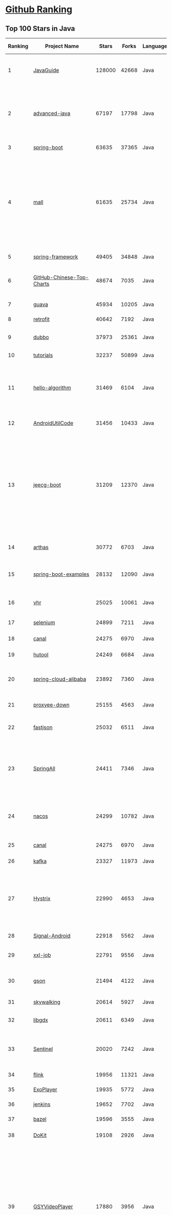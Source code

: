 [Github Ranking](../README.md)
==========

## Top 100 Stars in Java

| Ranking | Project Name | Stars | Forks | Language | Open Issues | Description | Last Commit |
| ------- | ------------ | ----- | ----- | -------- | ----------- | ----------- | ----------- |
| 1 | [JavaGuide](https://github.com/Snailclimb/JavaGuide) | 128000 | 42668 | Java | 61 | 「Java学习+面试指南」一份涵盖大部分 Java 程序员所需要掌握的核心知识。准备 Java 面试，首选 JavaGuide！ | 2022-10-17T02:53:05Z |
| 2 | [advanced-java](https://github.com/doocs/advanced-java) | 67197 | 17798 | Java | 3 | 😮 Core Interview Questions & Answers For Experienced Java(Backend) Developers \| 互联网 Java 工程师进阶知识完全扫盲：涵盖高并发、分布式、高可用、微服务、海量数据处理等领域知识 | 2022-10-09T12:10:59Z |
| 3 | [spring-boot](https://github.com/spring-projects/spring-boot) | 63635 | 37365 | Java | 509 | Spring Boot | 2022-10-18T10:25:38Z |
| 4 | [mall](https://github.com/macrozheng/mall) | 61635 | 25734 | Java | 26 | mall项目是一套电商系统，包括前台商城系统及后台管理系统，基于SpringBoot+MyBatis实现，采用Docker容器化部署。 前台商城系统包含首页门户、商品推荐、商品搜索、商品展示、购物车、订单流程、会员中心、客户服务、帮助中心等模块。 后台管理系统包含商品管理、订单管理、会员管理、促销管理、运营管理、内容管理、统计报表、财务管理、权限管理、设置等模块。 | 2022-10-17T13:01:16Z |
| 5 | [spring-framework](https://github.com/spring-projects/spring-framework) | 49405 | 34848 | Java | 1225 | Spring Framework | 2022-10-18T11:06:32Z |
| 6 | [GitHub-Chinese-Top-Charts](https://github.com/GrowingGit/GitHub-Chinese-Top-Charts) | 48674 | 7035 | Java | 90 | :cn: GitHub中文排行榜，各语言分设「软件 \| 资料」榜单，精准定位中文好项目。各取所需，高效学习。 | 2022-10-18T00:38:46Z |
| 7 | [guava](https://github.com/google/guava) | 45934 | 10205 | Java | 656 | Google core libraries for Java | 2022-10-18T00:17:23Z |
| 8 | [retrofit](https://github.com/square/retrofit) | 40642 | 7192 | Java | 144 | A type-safe HTTP client for Android and the JVM | 2022-09-07T14:26:44Z |
| 9 | [dubbo](https://github.com/apache/dubbo) | 37973 | 25361 | Java | 463 | Apache Dubbo is a high-performance, java based, open source RPC framework. | 2022-10-18T08:46:02Z |
| 10 | [tutorials](https://github.com/eugenp/tutorials) | 32237 | 50899 | Java | 27 | Just Announced - "Learn Spring Security OAuth":  | 2022-10-18T03:24:12Z |
| 11 | [hello-algorithm](https://github.com/geekxh/hello-algorithm) | 31469 | 6104 | Java | 6 | 🌍 针对小白的算法训练 \| 包括四部分：①.大厂面经 ②.力扣图解  ③.千本开源电子书 ④.百张技术思维导图（项目花了上百小时，希望可以点 star 支持，🌹感谢~）点击下方网站，马上开始刷题！ | 2022-08-08T01:20:14Z |
| 12 | [AndroidUtilCode](https://github.com/Blankj/AndroidUtilCode) | 31456 | 10433 | Java | 220 | :fire: Android developers should collect the following utils(updating). | 2022-10-14T17:15:18Z |
| 13 | [jeecg-boot](https://github.com/jeecgboot/jeecg-boot) | 31209 | 12370 | Java | 21 | 「企业级低代码平台」前后端分离架构SpringBoot 2.x，SpringCloud，Ant Design&Vue，Mybatis，Shiro，JWT。强大的代码生成器让前后端代码一键生成，无需写任何代码! 引领新的开发模式OnlineCoding->代码生成->手工MERGE，帮助Java项目解决70%重复工作，让开发更关注业务，既能快速提高效率，帮助公司节省成本，同时又不失灵活性。 | 2022-10-18T02:51:04Z |
| 14 | [arthas](https://github.com/alibaba/arthas) | 30772 | 6703 | Java | 203 | Alibaba Java Diagnostic Tool Arthas/Alibaba Java诊断利器Arthas | 2022-10-18T01:47:59Z |
| 15 | [spring-boot-examples](https://github.com/ityouknow/spring-boot-examples) | 28132 | 12090 | Java | 8 | about learning Spring Boot via examples. Spring Boot 教程、技术栈示例代码，快速简单上手教程。  | 2022-09-15T17:40:42Z |
| 16 | [vhr](https://github.com/lenve/vhr) | 25025 | 10061 | Java | 154 | 微人事是一个前后端分离的人力资源管理系统，项目采用SpringBoot+Vue开发。 | 2022-09-30T18:48:34Z |
| 17 | [selenium](https://github.com/SeleniumHQ/selenium) | 24899 | 7211 | Java | 89 | A browser automation framework and ecosystem. | 2022-10-18T11:49:59Z |
| 18 | [canal](https://github.com/alibaba/canal) | 24275 | 6970 | Java | 808 | 阿里巴巴 MySQL binlog 增量订阅&消费组件  | 2022-10-12T07:56:22Z |
| 19 | [hutool](https://github.com/dromara/hutool) | 24249 | 6684 | Java | 3 | 🍬A set of tools that keep Java sweet. | 2022-10-18T01:20:38Z |
| 20 | [spring-cloud-alibaba](https://github.com/alibaba/spring-cloud-alibaba) | 23892 | 7360 | Java | 360 | Spring Cloud Alibaba provides a one-stop solution for application development for the distributed solutions of Alibaba middleware. | 2022-10-18T01:12:08Z |
| 21 | [proxyee-down](https://github.com/proxyee-down-org/proxyee-down) | 25155 | 4563 | Java | 0 | http下载工具，基于http代理，支持多连接分块下载 | 2022-09-15T03:29:45Z |
| 22 | [fastjson](https://github.com/alibaba/fastjson) | 25032 | 6511 | Java | 1804 | FASTJSON 2.0.x has been released, faster and more secure, recommend you upgrade. | 2022-10-17T22:33:12Z |
| 23 | [SpringAll](https://github.com/wuyouzhuguli/SpringAll) | 24411 | 7346 | Java | 14 | 循序渐进，学习Spring Boot、Spring Boot & Shiro、Spring Batch、Spring Cloud、Spring Cloud Alibaba、Spring Security & Spring Security OAuth2，博客Spring系列源码：https://mrbird.cc | 2022-02-09T22:07:40Z |
| 24 | [nacos](https://github.com/alibaba/nacos) | 24299 | 10782 | Java | 261 | an easy-to-use dynamic service discovery, configuration and service management platform for building cloud native applications. | 2022-10-18T09:02:32Z |
| 25 | [canal](https://github.com/alibaba/canal) | 24275 | 6970 | Java | 808 | 阿里巴巴 MySQL binlog 增量订阅&消费组件  | 2022-10-12T07:56:22Z |
| 26 | [kafka](https://github.com/apache/kafka) | 23327 | 11973 | Java | 0 | Mirror of Apache Kafka | 2022-10-18T11:23:59Z |
| 27 | [Hystrix](https://github.com/Netflix/Hystrix) | 22990 | 4653 | Java | 340 | Hystrix is a latency and fault tolerance library designed to isolate points of access to remote systems, services and 3rd party libraries, stop cascading failure and enable resilience in complex distributed systems where failure is inevitable. | 2022-10-14T13:45:35Z |
| 28 | [Signal-Android](https://github.com/signalapp/Signal-Android) | 22918 | 5562 | Java | 229 | A private messenger for Android. | 2022-10-17T21:59:09Z |
| 29 | [xxl-job](https://github.com/xuxueli/xxl-job) | 22791 | 9556 | Java | 904 | A distributed task scheduling framework.（分布式任务调度平台XXL-JOB） | 2022-10-17T03:15:15Z |
| 30 | [gson](https://github.com/google/gson) | 21494 | 4122 | Java | 292 | A Java serialization/deserialization library to convert Java Objects into JSON and back | 2022-10-16T19:30:49Z |
| 31 | [skywalking](https://github.com/apache/skywalking) | 20614 | 5927 | Java | 71 | APM, Application Performance Monitoring System | 2022-10-18T11:06:27Z |
| 32 | [libgdx](https://github.com/libgdx/libgdx) | 20611 | 6349 | Java | 186 | Desktop/Android/HTML5/iOS Java game development framework | 2022-10-18T06:29:59Z |
| 33 | [Sentinel](https://github.com/alibaba/Sentinel) | 20020 | 7242 | Java | 461 | A powerful flow control component enabling reliability, resilience and monitoring for microservices. (面向云原生微服务的高可用流控防护组件) | 2022-10-16T11:12:17Z |
| 34 | [flink](https://github.com/apache/flink) | 19956 | 11321 | Java | 0 | Apache Flink | 2022-10-18T11:32:30Z |
| 35 | [ExoPlayer](https://github.com/google/ExoPlayer) | 19935 | 5772 | Java | 655 | An extensible media player for Android | 2022-10-18T08:07:45Z |
| 36 | [jenkins](https://github.com/jenkinsci/jenkins) | 19652 | 7702 | Java | 0 | Jenkins automation server | 2022-10-18T08:16:20Z |
| 37 | [bazel](https://github.com/bazelbuild/bazel) | 19596 | 3555 | Java | 2425 | a fast, scalable, multi-language and extensible build system | 2022-10-18T11:14:26Z |
| 38 | [DoKit](https://github.com/didi/DoKit) | 19108 | 2926 | Java | 175 | 一款面向泛前端产品研发全生命周期的效率平台。 | 2022-10-13T12:22:38Z |
| 39 | [GSYVideoPlayer](https://github.com/CarGuo/GSYVideoPlayer) | 17880 | 3956 | Java | 15 | 视频播放器（IJKplayer、ExoPlayer、MediaPlayer），HTTPS，支持弹幕，外挂字幕，支持滤镜、水印、gif截图，片头广告、中间广告，多个同时播放，支持基本的拖动，声音、亮度调节，支持边播边缓存，支持视频自带rotation的旋转（90,270之类），重力旋转与手动旋转的同步支持，支持列表播放 ，列表全屏动画，视频加载速度，列表小窗口支持拖动，动画效果，调整比例，多分辨率切换，支持切换播放器，进度条小窗口预览，列表切换详情页面无缝播放，rtsp、concat、mpeg。  | 2022-09-08T02:14:13Z |
| 40 | [shardingsphere](https://github.com/apache/shardingsphere) | 17492 | 6039 | Java | 526 | Ecosystem to transform any database into a distributed database system, and enhance it with sharding, elastic scaling, encryption features & more | 2022-10-18T11:56:00Z |
| 41 | [elasticsearch-analysis-ik](https://github.com/medcl/elasticsearch-analysis-ik) | 14395 | 3057 | Java | 336 | The IK Analysis plugin integrates Lucene IK analyzer into elasticsearch, support customized dictionary. | 2022-10-12T07:22:57Z |
| 42 | [jdk](https://github.com/openjdk/jdk) | 14321 | 3972 | Java | 0 | JDK main-line development https://openjdk.org/projects/jdk | 2022-10-18T11:55:06Z |
| 43 | [presto](https://github.com/prestodb/presto) | 14079 | 4826 | Java | 827 | The official home of the Presto distributed SQL query engine for big data | 2022-10-18T06:36:04Z |
| 44 | [material-components-android](https://github.com/material-components/material-components-android) | 14019 | 2801 | Java | 378 | Modular and customizable Material Design UI components for Android | 2022-10-18T08:02:36Z |
| 45 | [openapi-generator](https://github.com/OpenAPITools/openapi-generator) | 13983 | 4656 | Java | 3168 | OpenAPI Generator allows generation of API client libraries (SDK generation), server stubs, documentation and configuration automatically given an OpenAPI Spec (v2, v3) | 2022-10-18T11:56:56Z |
| 46 | [ARouter](https://github.com/alibaba/ARouter) | 13973 | 2497 | Java | 90 | 💪 A framework for assisting in the renovation of Android componentization (帮助 Android App 进行组件化改造的路由框架) | 2022-09-23T04:14:58Z |
| 47 | [JustAuth](https://github.com/justauth/JustAuth) | 13866 | 2445 | Java | 30 | 🏆Gitee 最有价值开源项目 🚀:100: 小而全而美的第三方登录开源组件。目前已支持Github、Gitee、微博、钉钉、百度、Coding、腾讯云开发者平台、OSChina、支付宝、QQ、微信、淘宝、Google、Facebook、抖音、领英、小米、微软、今日头条、Teambition、StackOverflow、Pinterest、人人、华为、企业微信、酷家乐、Gitlab、美团、饿了么、推特、飞书、京东、阿里云、喜马拉雅、Amazon、Slack和 Line 等第三方平台的授权登录。 Login, so easy! | 2022-10-04T09:03:11Z |
| 48 | [keycloak](https://github.com/keycloak/keycloak) | 13825 | 4803 | Java | 1188 | Open Source Identity and Access Management For Modern Applications and Services | 2022-10-18T11:34:10Z |
| 49 | [QMUI_Android](https://github.com/Tencent/QMUI_Android) | 13818 | 2626 | Java | 407 | 提高 Android UI 开发效率的 UI 库 | 2022-09-20T13:07:56Z |
| 50 | [VirtualXposed](https://github.com/android-hacker/VirtualXposed) | 13777 | 2367 | Java | 109 | A simple app to use Xposed without root, unlock the bootloader or modify system image, etc. | 2022-09-09T02:58:50Z |
| 51 | [mybatis-plus](https://github.com/baomidou/mybatis-plus) | 13607 | 3724 | Java | 138 | An powerful enhanced toolkit of MyBatis for simplify development | 2022-10-18T04:08:08Z |
| 52 | [Android-PickerView](https://github.com/Bigkoo/Android-PickerView) | 13193 | 3409 | Java | 411 | This is a picker view for android , support linkage effect, timepicker and optionspicker.（时间选择器、省市区三级联动） | 2022-10-13T07:49:40Z |
| 53 | [logstash](https://github.com/elastic/logstash) | 13104 | 3368 | Java | 1796 | Logstash - transport and process your logs, events, or other data | 2022-10-18T08:59:04Z |
| 54 | [Luban](https://github.com/Curzibn/Luban) | 13090 | 2208 | Java | 141 | Luban(鲁班)—Image compression with efficiency very close to WeChat Moments/可能是最接近微信朋友圈的图片压缩算法 | 2021-11-06T13:32:29Z |
| 55 | [flink-learning](https://github.com/zhisheng17/flink-learning) | 12814 | 3554 | Java | 0 | flink learning blog. http://www.54tianzhisheng.cn/  含 Flink 入门、概念、原理、实战、性能调优、源码解析等内容。涉及 Flink Connector、Metrics、Library、DataStream API、Table API & SQL 等内容的学习案例，还有 Flink 落地应用的大型项目案例（PVUV、日志存储、百亿数据实时去重、监控告警）分享。欢迎大家支持我的专栏《大数据实时计算引擎 Flink 实战与性能优化》 | 2022-09-22T17:33:59Z |
| 56 | [BigData-Notes](https://github.com/heibaiying/BigData-Notes) | 12512 | 3635 | Java | 18 | 大数据入门指南  :star: | 2022-09-27T07:55:29Z |
| 57 | [caffeine](https://github.com/ben-manes/caffeine) | 12481 | 1352 | Java | 2 | A high performance caching library for Java | 2022-10-16T23:59:05Z |
| 58 | [AndroidSwipeLayout](https://github.com/daimajia/AndroidSwipeLayout) | 12262 | 2703 | Java | 354 | The Most Powerful Swipe Layout! | 2021-08-05T11:51:50Z |
| 59 | [ip2region](https://github.com/lionsoul2014/ip2region) | 12226 | 2230 | Java | 38 | Ip2region (2.0 - xdb) is a offline IP address manager framework and locator, support billions of data segments, ten microsecond searching performance. xdb engine implementation for many programming languages | 2022-10-18T02:15:38Z |
| 60 | [zuul](https://github.com/Netflix/zuul) | 12215 | 2253 | Java | 239 | Zuul is a gateway service that provides dynamic routing, monitoring, resiliency, security, and more. | 2022-10-17T20:37:58Z |
| 61 | [Luban](https://github.com/Curzibn/Luban) | 13090 | 2208 | Java | 141 | Luban(鲁班)—Image compression with efficiency very close to WeChat Moments/可能是最接近微信朋友圈的图片压缩算法 | 2021-11-06T13:32:29Z |
| 62 | [AndroidAutoSize](https://github.com/JessYanCoding/AndroidAutoSize) | 12662 | 1875 | Java | 94 | 🔥 A low-cost Android screen adaptation solution (今日头条屏幕适配方案终极版，一个极低成本的 Android 屏幕适配方案). | 2021-12-13T11:28:32Z |
| 63 | [deeplearning4j](https://github.com/deeplearning4j/deeplearning4j) | 12652 | 4931 | Java | 758 | Suite of tools for deploying and training deep learning models using the JVM. Highlights include model import for keras, tensorflow, and onnx/pytorch, a modular and tiny c++ library for running math code and a java based math library on top of the core c++ library. Also includes samediff: a pytorch/tensorflow like library for running deep learning using automatic differentiation. | 2022-10-18T08:27:25Z |
| 64 | [stetho](https://github.com/facebook/stetho) | 12588 | 1151 | Java | 63 | Stetho is a debug bridge for Android applications, enabling the powerful Chrome Developer Tools and much more. | 2022-04-20T16:47:36Z |
| 65 | [caffeine](https://github.com/ben-manes/caffeine) | 12481 | 1352 | Java | 2 | A high performance caching library for Java | 2022-10-16T23:59:05Z |
| 66 | [pinpoint](https://github.com/pinpoint-apm/pinpoint) | 12431 | 3642 | Java | 304 | APM, (Application Performance Management) tool for large-scale distributed systems.  | 2022-10-18T10:34:49Z |
| 67 | [Matisse](https://github.com/zhihu/Matisse) | 12336 | 2045 | Java | 398 | :fireworks: A well-designed local image and video selector for Android | 2022-10-07T15:04:00Z |
| 68 | [AndroidSwipeLayout](https://github.com/daimajia/AndroidSwipeLayout) | 12262 | 2703 | Java | 354 | The Most Powerful Swipe Layout! | 2021-08-05T11:51:50Z |
| 69 | [zuul](https://github.com/Netflix/zuul) | 12215 | 2253 | Java | 239 | Zuul is a gateway service that provides dynamic routing, monitoring, resiliency, security, and more. | 2022-10-17T20:37:58Z |
| 70 | [DataX](https://github.com/alibaba/DataX) | 12127 | 4382 | Java | 785 | DataX是阿里云DataWorks数据集成的开源版本。 | 2022-10-15T00:28:24Z |
| 71 | [druid](https://github.com/apache/druid) | 12120 | 3361 | Java | 1366 | Apache Druid: a high performance real-time analytics database. | 2022-10-18T10:59:40Z |
| 72 | [spring-analysis](https://github.com/seaswalker/spring-analysis) | 12032 | 3920 | Java | 10 | Spring源码阅读 | 2022-10-05T01:42:49Z |
| 73 | [Auto.js](https://github.com/hyb1996/Auto.js) | 11981 | 3744 | Java | 80 | A UiAutomator on android, does not need root access(安卓平台上的JavaScript自动化工具) | 2022-09-13T11:50:28Z |
| 74 | [eureka](https://github.com/Netflix/eureka) | 11528 | 3617 | Java | 47 | AWS Service registry for resilient mid-tier load balancing and failover. | 2022-10-13T10:11:52Z |
| 75 | [Mybatis-PageHelper](https://github.com/pagehelper/Mybatis-PageHelper) | 11380 | 3084 | Java | 27 | Mybatis通用分页插件 | 2022-09-23T03:08:25Z |
| 76 | [uCrop](https://github.com/Yalantis/uCrop) | 11347 | 2080 | Java | 216 | Image Cropping Library for Android | 2022-10-16T03:40:09Z |
| 77 | [realm-java](https://github.com/realm/realm-java) | 11333 | 1776 | Java | 351 | Realm is a mobile database: a replacement for SQLite & ORMs | 2022-09-28T17:26:54Z |
| 78 | [spring-boot-admin](https://github.com/codecentric/spring-boot-admin) | 11257 | 2936 | Java | 35 | Admin UI for administration of spring boot applications | 2022-10-17T17:30:49Z |
| 79 | [androidannotations](https://github.com/androidannotations/androidannotations) | 11160 | 2411 | Java | 50 | Fast Android Development. Easy maintainance. | 2022-05-31T13:16:38Z |
| 80 | [zookeeper](https://github.com/apache/zookeeper) | 10875 | 6820 | Java | 0 | Apache ZooKeeper | 2022-10-17T17:07:25Z |
| 81 | [AndroidAutoSize](https://github.com/JessYanCoding/AndroidAutoSize) | 12662 | 1875 | Java | 94 | 🔥 A low-cost Android screen adaptation solution (今日头条屏幕适配方案终极版，一个极低成本的 Android 屏幕适配方案). | 2021-12-13T11:28:32Z |
| 82 | [stetho](https://github.com/facebook/stetho) | 12588 | 1151 | Java | 63 | Stetho is a debug bridge for Android applications, enabling the powerful Chrome Developer Tools and much more. | 2022-04-20T16:47:36Z |
| 83 | [thingsboard](https://github.com/thingsboard/thingsboard) | 12502 | 3980 | Java | 1217 | Open-source IoT Platform - Device management, data collection, processing and visualization. | 2022-10-18T09:50:27Z |
| 84 | [pinpoint](https://github.com/pinpoint-apm/pinpoint) | 12431 | 3642 | Java | 304 | APM, (Application Performance Management) tool for large-scale distributed systems.  | 2022-10-18T10:34:49Z |
| 85 | [Matisse](https://github.com/zhihu/Matisse) | 12336 | 2045 | Java | 398 | :fireworks: A well-designed local image and video selector for Android | 2022-10-07T15:04:00Z |
| 86 | [jib](https://github.com/GoogleContainerTools/jib) | 12226 | 1300 | Java | 102 | 🏗 Build container images for your Java applications. | 2022-10-14T16:28:59Z |
| 87 | [zuul](https://github.com/Netflix/zuul) | 12215 | 2253 | Java | 239 | Zuul is a gateway service that provides dynamic routing, monitoring, resiliency, security, and more. | 2022-10-17T20:37:58Z |
| 88 | [AndroidViewAnimations](https://github.com/daimajia/AndroidViewAnimations) | 12195 | 2438 | Java | 53 | Cute view animation collection. | 2021-08-18T23:15:07Z |
| 89 | [banner](https://github.com/youth5201314/banner) | 12152 | 2382 | Java | 229 | 🔥🔥🔥Banner 2.0 来了！Android广告图片轮播控件，内部基于ViewPager2实现，Indicator和UI都可以自定义。 | 2022-09-29T09:05:50Z |
| 90 | [druid](https://github.com/apache/druid) | 12120 | 3361 | Java | 1366 | Apache Druid: a high performance real-time analytics database. | 2022-10-18T10:59:40Z |
| 91 | [spring-analysis](https://github.com/seaswalker/spring-analysis) | 12032 | 3920 | Java | 10 | Spring源码阅读 | 2022-10-05T01:42:49Z |
| 92 | [piggymetrics](https://github.com/sqshq/piggymetrics) | 11938 | 5740 | Java | 0 | Microservice Architecture with Spring Boot, Spring Cloud and Docker | 2022-03-01T09:20:15Z |
| 93 | [pulsar](https://github.com/apache/pulsar) | 11717 | 3103 | Java | 1884 | Apache Pulsar - distributed pub-sub messaging system | 2022-10-18T12:01:59Z |
| 94 | [lombok](https://github.com/projectlombok/lombok) | 11534 | 2180 | Java | 757 | Very spicy additions to the Java programming language. | 2022-10-13T20:47:37Z |
| 95 | [eureka](https://github.com/Netflix/eureka) | 11528 | 3617 | Java | 47 | AWS Service registry for resilient mid-tier load balancing and failover. | 2022-10-13T10:11:52Z |
| 96 | [mall-learning](https://github.com/macrozheng/mall-learning) | 11462 | 8001 | Java | 14 | mall学习教程，架构、业务、技术要点全方位解析。mall项目（50k+star）是一套电商系统，使用现阶段主流技术实现。涵盖了SpringBoot 2.3.0、MyBatis 3.4.6、Elasticsearch 7.6.2、RabbitMQ 3.7.15、Redis 5.0、MongoDB 4.2.5、Mysql5.7等技术，采用Docker容器化部署。 | 2022-10-18T08:33:57Z |
| 97 | [Mybatis-PageHelper](https://github.com/pagehelper/Mybatis-PageHelper) | 11380 | 3084 | Java | 27 | Mybatis通用分页插件 | 2022-09-23T03:08:25Z |
| 98 | [uCrop](https://github.com/Yalantis/uCrop) | 11347 | 2080 | Java | 216 | Image Cropping Library for Android | 2022-10-16T03:40:09Z |
| 99 | [realm-java](https://github.com/realm/realm-java) | 11333 | 1776 | Java | 351 | Realm is a mobile database: a replacement for SQLite & ORMs | 2022-09-28T17:26:54Z |
| 100 | [Grasscutter](https://github.com/Grasscutters/Grasscutter) | 11195 | 3627 | Java | 52 | A server software reimplementation for a certain anime game. | 2022-10-18T09:18:20Z |

